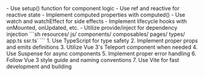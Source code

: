 <best-practices to="Vue 3 Composition API">
- Use setup() function for component logic
- Use ref and reactive for reactive state
- Implement computed properties with computed()
- Use watch and watchEffect for side effects
- Implement lifecycle hooks with onMounted, onUpdated, etc.
- Utilize provide/inject for dependency injection
</best-practices>

<folder-structure to="Vue 3 Composition API">
```sh
resources/
    js/
        components/
        composables/
        pages/
        types/
        app.ts
        ssr.ts`
```
</folder-structure>

<additional-instructions to="Vue 3 Composition API">
1. Use TypeScript for type safety
2. Implement proper props and emits definitions
3. Utilize Vue 3's Teleport component when needed
4. Use Suspense for async components
5. Implement proper error handling
6. Follow Vue 3 style guide and naming conventions
7. Use Vite for fast development and building
</additional-instructions>
